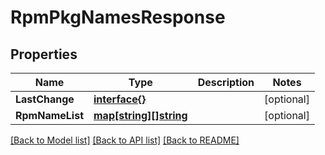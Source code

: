 # RpmPkgNamesResponse

## Properties

Name | Type | Description | Notes
------------ | ------------- | ------------- | -------------
**LastChange** | [**interface{}**](.md) |  | [optional] 
**RpmNameList** | [**map[string][]string**](array.md) |  | [optional] 

[[Back to Model list]](../README.md#documentation-for-models) [[Back to API list]](../README.md#documentation-for-api-endpoints) [[Back to README]](../README.md)


